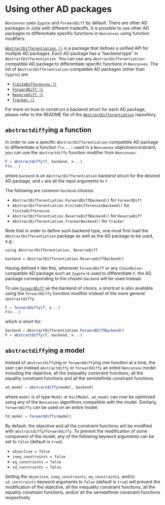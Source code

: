 # Using other AD packages

`Nonconvex` uses `Zygote` and `ForwardDiff` by default. There are other AD packages in Julia with different tradeoffs. It is possible to use other AD packages to differentiate specific functions in `Nonconvex` using function modifiers.

[`AbstractDifferentiation.jl`](https://github.com/JuliaDiff/AbstractDifferentiation.jl) is a package that defines a unified API for multiple AD packages. Each AD package has a "backend type" in `AbstractDifferentiation`. You can use any `AbstractDifferentiation`-compatible AD package to differentiate specific functions in `Nonconvex`. The list of `AbstractDifferentiation`-compatible AD packages (other than `Zygote`) are:
- [`FiniteDifferences.jl`](https://github.com/JuliaDiff/FiniteDifferences.jl)
- [`ForwardDiff.jl`](https://github.com/JuliaDiff/ForwardDiff.jl)
- [`ReverseDiff.jl`](https://github.com/JuliaDiff/ReverseDiff.jl)
- [`Tracker.jl`](https://github.com/FluxML/Tracker.jl)

For more on how to construct a backend struct for each AD package, please refer to the README file of the [`AbstractDifferentiation`](https://github.com/JuliaDiff/AbstractDifferentiation.jl) repository.

## `abstractdiffy`ing a function

In order to use a specific `AbstractDifferentiation`-compatible AD package to differentiate a function `f(x...)` used in a `Nonconvex` objective/constraint, you can use the `abstractdiffy` function modifier from `Nonconvex`:
```julia
F = abstractdiffy(f, backend, x...)
F(x...)
```
where `backend` is an `AbstractDifferentiation` backend struct for the desired AD package, and `x` are all the input arguments to `f`.

The following are common `backend` choices:
- `AbstractDifferentiation.ForwardDiffBackend()` for `ForwardDiff`
- `AbstractDifferentiation.FiniteDifferencesBackend()` for `FiniteDifferences`
- `AbstractDifferentiation.ReverseDiffBackend()` for `ReverseDiff`
- `AbstractDifferentiation.TrackerBackend()` for `Tracker`

Note that in order to define such backend type, one must first load the `AbstractDifferentiation` package as well as the AD package to be used, e.g.:
```
using AbstractDifferentiation, ReverseDiff

backend = AbstractDifferentiation.ReverseDiffBackend()
```

Having defined `F` like this, whenever `ForwardDiff` or any `ChainRules`-compatible AD package such as `Zygote` is used to differentiate `F`, the AD package corresponding to the chosen `backend` will be used instead.

To use [`ForwardDiff`](https://github.com/JuliaDiff/ForwardDiff.jl) as the backend of choice, a shortcut is also available using the `forwarddiffy` function modifier instead of the more general `abstractdiffy`:
```julia
F = forwarddiffy(f, x...)
F(x...)
```
which is short for:
```julia
backend = AbstractDifferentiation.ForwardDiffBackend()
F = abstractdiffy(f, backend, x...)
```

## `abstractdiffy`ing a model

Instead of `abstractdiffy`ing or `forwarddiffy`ing one function at a time, the user can instead `abstractdiffy` or `forwarddiffy` an entire `Nonconvex` model including the objective, all the inequality constraint functions, all the equality constraint functions and all the semidefinite constraint functions.
```julia
ad_model = abstractdiffy(model, backend)
```
where `model` is of type `Model` or `DictModel`. `ad_model` can now be optimized using any of the `Nonconvex` algorithms compatible with the model. Similarly, `forwarddiffy` can be  used on an entire model:
```julia
fd_model = forwarddiffy(model)
```

By default, the objective and all the constraint functions will be modified with `abstractdiffy`/`forwarddiffy`. To prevent the modification of some component of the model, any of the following keyword arguments can be set to `false` (default is `true`):
- `objective = false`
- `ineq_constraints = false`
- `eq_constraints = false`
- `sd_constraints = false`

Setting the `objective`, `ineq_constraints`, `eq_constraints`, and/or `sd_constraints` keyword arguments to `false` (default is `true`) will prevent the modification of the objective, all the inequality constraint functions, all the equality constraint functions, and/or all the semidefinite constraint functions respectively.
